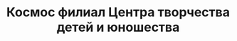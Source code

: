 ---
title: Космос филиал Центра творчества детей и юношества
address: '69002, г. Запорожье, ул. Грязнова, 45'
phone:
  - (0612) 62-32-53
url: ''
about: ''
searchTitle: >-
  Космос филиал Центра творчества детей и юношества, 69002, г. Запорожье, ул.
  Грязнова, 45
tags:
  - Художественные школы
geometry:
  location:
    lat: 47.8211241
    lng: 35.1681612
  viewport:
    northeast:
      lat: 47.82234373029149
      lng: 35.16967448029149
    southwest:
      lat: 47.81964576970849
      lng: 35.16697651970849
place_id: ChIJH6LjWwZe3EAR-tcqAyM7OSA

---